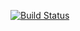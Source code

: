 [![Build Status](https://travis-ci.org/Mattxm/Bugtastic.svg?branch=master)](https://travis-ci.org/Mattxm/Bugtastic)